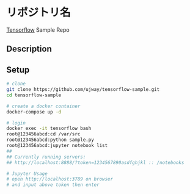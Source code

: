 # リポジトリ名
[Tensorflow](https://www.tensorflow.org/) Sample Repo

## Description

## Setup
```sh
# clone
git clone https://github.com/ujway/tensorflow-sample.git
cd tensorflow-sample

# create a docker container
docker-compose up -d

# login
docker exec -it tensorflow bash
root@123456abcd:cd /var/src
root@123456abcd:python sample.py
root@123456abcd:jupyter notebook list
## 
## Currently running servers:
## http://localhost:8888/?token=1234567890asdfghjkl :: /notebooks

# Jupyter Usage
# open http://localhost:3789 on browser
# and input above token then enter
```
